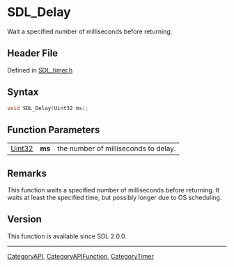 # SDL_Delay

Wait a specified number of milliseconds before returning.

## Header File

Defined in [SDL_timer.h](https://github.com/libsdl-org/SDL/blob/SDL2/include/SDL_timer.h)

## Syntax

```c
void SDL_Delay(Uint32 ms);
```

## Function Parameters

|                  |        |                                      |
| ---------------- | ------ | ------------------------------------ |
| [Uint32](Uint32) | **ms** | the number of milliseconds to delay. |

## Remarks

This function waits a specified number of milliseconds before returning. It
waits at least the specified time, but possibly longer due to OS
scheduling.

## Version

This function is available since SDL 2.0.0.

----
[CategoryAPI](CategoryAPI), [CategoryAPIFunction](CategoryAPIFunction), [CategoryTimer](CategoryTimer)

